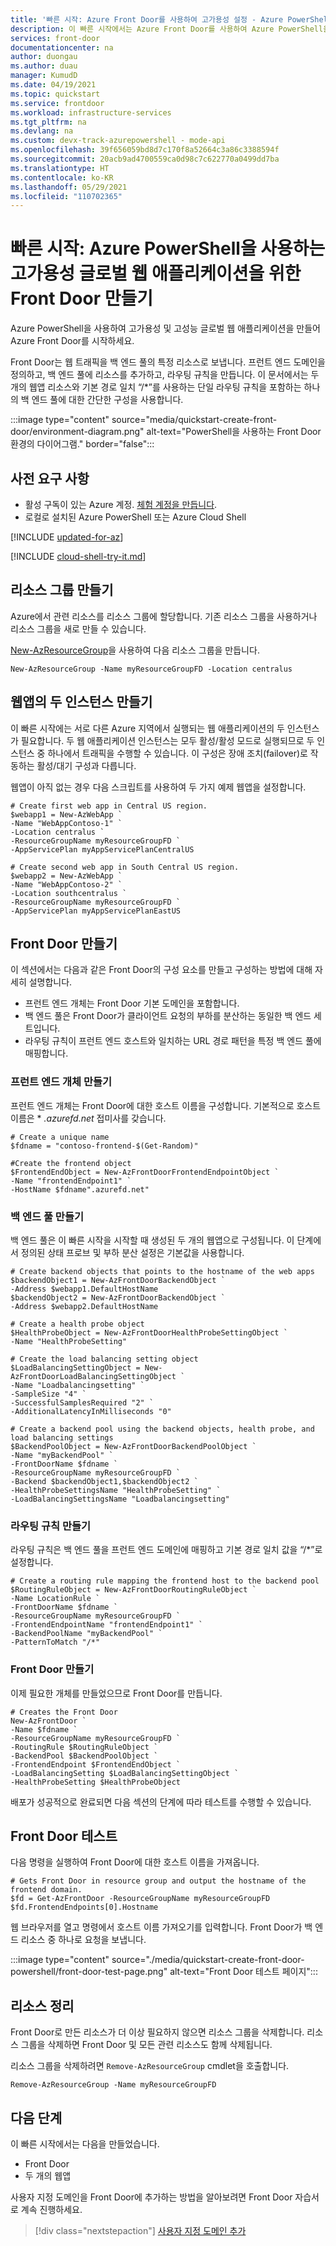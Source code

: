 ```yaml
---
title: '빠른 시작: Azure Front Door를 사용하여 고가용성 설정 - Azure PowerShell'
description: 이 빠른 시작에서는 Azure Front Door를 사용하여 Azure PowerShell을 사용하는 고가용성 및 고성능 글로벌 웹 애플리케이션을 만드는 방법을 보여 줍니다.
services: front-door
documentationcenter: na
author: duongau
ms.author: duau
manager: KumudD
ms.date: 04/19/2021
ms.topic: quickstart
ms.service: frontdoor
ms.workload: infrastructure-services
ms.tgt_pltfrm: na
ms.devlang: na
ms.custom: devx-track-azurepowershell - mode-api
ms.openlocfilehash: 39f656059bd8d7c170f8a52664c3a86c3388594f
ms.sourcegitcommit: 20acb9ad4700559ca0d98c7c622770a0499dd7ba
ms.translationtype: HT
ms.contentlocale: ko-KR
ms.lasthandoff: 05/29/2021
ms.locfileid: "110702365"
---
```

# <a name="quickstart-create-a-front-door-for-a-highly-available-global-web-application-using-azure-powershell"></a>빠른 시작: Azure PowerShell을 사용하는 고가용성 글로벌 웹 애플리케이션을 위한 Front Door 만들기

Azure PowerShell을 사용하여 고가용성 및 고성능 글로벌 웹 애플리케이션을 만들어 Azure Front Door를 시작하세요.

Front Door는 웹 트래픽을 백 엔드 풀의 특정 리소스로 보냅니다. 프런트 엔드 도메인을 정의하고, 백 엔드 풀에 리소스를 추가하고, 라우팅 규칙을 만듭니다. 이 문서에서는 두 개의 웹앱 리소스와 기본 경로 일치 “/*”를 사용하는 단일 라우팅 규칙을 포함하는 하나의 백 엔드 풀에 대한 간단한 구성을 사용합니다.

:::image type="content" source="media/quickstart-create-front-door/environment-diagram.png" alt-text="PowerShell을 사용하는 Front Door 환경의 다이어그램." border="false":::

## <a name="prerequisites"></a>사전 요구 사항

- 활성 구독이 있는 Azure 계정. [체험 계정을 만듭니다](https://azure.microsoft.com/free/?WT.mc_id=A261C142F).
- 로컬로 설치된 Azure PowerShell 또는 Azure Cloud Shell

[!INCLUDE [updated-for-az](../../includes/updated-for-az.md)]

[!INCLUDE [cloud-shell-try-it.md](../../includes/cloud-shell-try-it.md)]

## <a name="create-resource-group"></a>리소스 그룹 만들기

Azure에서 관련 리소스를 리소스 그룹에 할당합니다. 기존 리소스 그룹을 사용하거나 리소스 그룹을 새로 만들 수 있습니다.

[New-AzResourceGroup](/powershell/module/az.resources/new-azresourcegroup)을 사용하여 다음 리소스 그룹을 만듭니다.

```azurepowershell-interactive
New-AzResourceGroup -Name myResourceGroupFD -Location centralus
```

## <a name="create-two-instances-of-a-web-app"></a>웹앱의 두 인스턴스 만들기

이 빠른 시작에는 서로 다른 Azure 지역에서 실행되는 웹 애플리케이션의 두 인스턴스가 필요합니다. 두 웹 애플리케이션 인스턴스는 모두 활성/활성 모드로 실행되므로 두 인스턴스 중 하나에서 트래픽을 수행할 수 있습니다. 이 구성은 장애 조치(failover)로 작동하는 활성/대기 구성과 다릅니다.

웹앱이 아직 없는 경우 다음 스크립트를 사용하여 두 가지 예제 웹앱을 설정합니다.

```azurepowershell-interactive
# Create first web app in Central US region.
$webapp1 = New-AzWebApp `
-Name "WebAppContoso-1" `
-Location centralus `
-ResourceGroupName myResourceGroupFD `
-AppServicePlan myAppServicePlanCentralUS

# Create second web app in South Central US region.
$webapp2 = New-AzWebApp `
-Name "WebAppContoso-2" `
-Location southcentralus `
-ResourceGroupName myResourceGroupFD `
-AppServicePlan myAppServicePlanEastUS
```

## <a name="create-a-front-door"></a>Front Door 만들기

이 섹션에서는 다음과 같은 Front Door의 구성 요소를 만들고 구성하는 방법에 대해 자세히 설명합니다.
    
* 프런트 엔드 개체는 Front Door 기본 도메인을 포함합니다.
* 백 엔드 풀은 Front Door가 클라이언트 요청의 부하를 분산하는 동일한 백 엔드 세트입니다.
* 라우팅 규칙이 프런트 엔드 호스트와 일치하는 URL 경로 패턴을 특정 백 엔드 풀에 매핑합니다.

### <a name="create-a-frontend-object"></a>프런트 엔드 개체 만들기

프런트 엔드 개체는 Front Door에 대한 호스트 이름을 구성합니다. 기본적으로 호스트 이름은 * *.azurefd.net* 접미사를 갖습니다.

```azurepowershell-interactive
# Create a unique name
$fdname = "contoso-frontend-$(Get-Random)"

#Create the frontend object
$FrontendEndObject = New-AzFrontDoorFrontendEndpointObject `
-Name "frontendEndpoint1" `
-HostName $fdname".azurefd.net"
```

### <a name="create-the-backend-pool"></a>백 엔드 풀 만들기

백 엔드 풀은 이 빠른 시작을 시작할 때 생성된 두 개의 웹앱으로 구성됩니다. 이 단계에서 정의된 상태 프로브 및 부하 분산 설정은 기본값을 사용합니다.

```azurepowershell-interactive
# Create backend objects that points to the hostname of the web apps
$backendObject1 = New-AzFrontDoorBackendObject `
-Address $webapp1.DefaultHostName
$backendObject2 = New-AzFrontDoorBackendObject `
-Address $webapp2.DefaultHostName

# Create a health probe object
$HealthProbeObject = New-AzFrontDoorHealthProbeSettingObject `
-Name "HealthProbeSetting"

# Create the load balancing setting object
$LoadBalancingSettingObject = New-AzFrontDoorLoadBalancingSettingObject `
-Name "Loadbalancingsetting" `
-SampleSize "4" `
-SuccessfulSamplesRequired "2" `
-AdditionalLatencyInMilliseconds "0"

# Create a backend pool using the backend objects, health probe, and load balancing settings
$BackendPoolObject = New-AzFrontDoorBackendPoolObject `
-Name "myBackendPool" `
-FrontDoorName $fdname `
-ResourceGroupName myResourceGroupFD `
-Backend $backendObject1,$backendObject2 `
-HealthProbeSettingsName "HealthProbeSetting" `
-LoadBalancingSettingsName "Loadbalancingsetting"
```

### <a name="create-a-routing-rule"></a>라우팅 규칙 만들기

라우팅 규칙은 백 엔드 풀을 프런트 엔드 도메인에 매핑하고 기본 경로 일치 값을 “/*”로 설정합니다.

```azurepowershell-interactive
# Create a routing rule mapping the frontend host to the backend pool
$RoutingRuleObject = New-AzFrontDoorRoutingRuleObject `
-Name LocationRule `
-FrontDoorName $fdname `
-ResourceGroupName myResourceGroupFD `
-FrontendEndpointName "frontendEndpoint1" `
-BackendPoolName "myBackendPool" `
-PatternToMatch "/*"
```
### <a name="create-the-front-door"></a>Front Door 만들기

이제 필요한 개체를 만들었으므로 Front Door를 만듭니다.

```azurepowershell-interactive
# Creates the Front Door
New-AzFrontDoor `
-Name $fdname `
-ResourceGroupName myResourceGroupFD `
-RoutingRule $RoutingRuleObject `
-BackendPool $BackendPoolObject `
-FrontendEndpoint $FrontendEndObject `
-LoadBalancingSetting $LoadBalancingSettingObject `
-HealthProbeSetting $HealthProbeObject
```

배포가 성공적으로 완료되면 다음 섹션의 단계에 따라 테스트를 수행할 수 있습니다.

## <a name="test-the-front-door"></a>Front Door 테스트

다음 명령을 실행하여 Front Door에 대한 호스트 이름을 가져옵니다.

```azurepowershell-interactive
# Gets Front Door in resource group and output the hostname of the frontend domain.
$fd = Get-AzFrontDoor -ResourceGroupName myResourceGroupFD
$fd.FrontendEndpoints[0].Hostname
```

웹 브라우저를 열고 명령에서 호스트 이름 가져오기를 입력합니다. Front Door가 백 엔드 리소스 중 하나로 요청을 보냅니다. 

:::image type="content" source="./media/quickstart-create-front-door-powershell/front-door-test-page.png" alt-text="Front Door 테스트 페이지":::

## <a name="clean-up-resources"></a>리소스 정리

Front Door로 만든 리소스가 더 이상 필요하지 않으면 리소스 그룹을 삭제합니다. 리소스 그룹을 삭제하면 Front Door 및 모든 관련 리소스도 함께 삭제됩니다. 

리소스 그룹을 삭제하려면 `Remove-AzResourceGroup` cmdlet을 호출합니다.

```azurepowershell-interactive
Remove-AzResourceGroup -Name myResourceGroupFD
```

## <a name="next-steps"></a>다음 단계

이 빠른 시작에서는 다음을 만들었습니다.
* Front Door
* 두 개의 웹앱

사용자 지정 도메인을 Front Door에 추가하는 방법을 알아보려면 Front Door 자습서로 계속 진행하세요.

> [!div class="nextstepaction"]
> [사용자 지정 도메인 추가](front-door-custom-domain.md)
